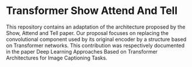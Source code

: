 # Transformer Show Attend And Tell
This repository contains an adaptation of the architecture proposed by the Show, Attend and Tell paper. Our proposal focuses on replacing the convolutional component used by its original encoder by a structure based on Transformer networks. This contribution was respectively documented in the paper Deep Learning Approaches Based on Transformer Architectures for Image Captioning Tasks.
